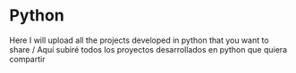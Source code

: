 # Python
Here I will upload all the projects developed in python that you want to share / Aquí subiré todos los proyectos desarrollados en python que quiera compartir
